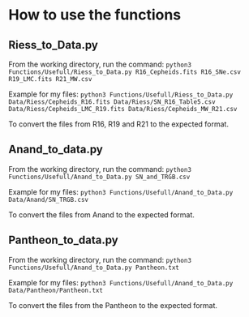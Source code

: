 # How to use the functions

## Riess_to_Data.py
From the working directory, run the command: 
`python3 Functions/Usefull/Riess_to_Data.py R16_Cepheids.fits R16_SNe.csv R19_LMC.fits R21_MW.csv`

Example for my files:
`python3 Functions/Usefull/Riess_to_Data.py Data/Riess/Cepheids_R16.fits Data/Riess/SN_R16_Table5.csv Data/Riess/Cepheids_LMC_R19.fits Data/Riess/Cepheids_MW_R21.csv`

To convert the files from R16, R19 and R21 to the expected format.

## Anand_to_data.py
From the working directory, run the command:
`python3 Functions/Usefull/Anand_to_Data.py SN_and_TRGB.csv`

Example for my files:
`python3 Functions/Usefull/Anand_to_Data.py Data/Anand/SN_TRGB.csv`

To convert the files from Anand to the expected format.

## Pantheon_to_data.py
From the working directory, run the command:
`python3 Functions/Usefull/Anand_to_Data.py Pantheon.txt`

Example for my files:
`python3 Functions/Usefull/Anand_to_Data.py Data/Pantheon/Pantheon.txt`

To convert the files from the Pantheon to the expected format.